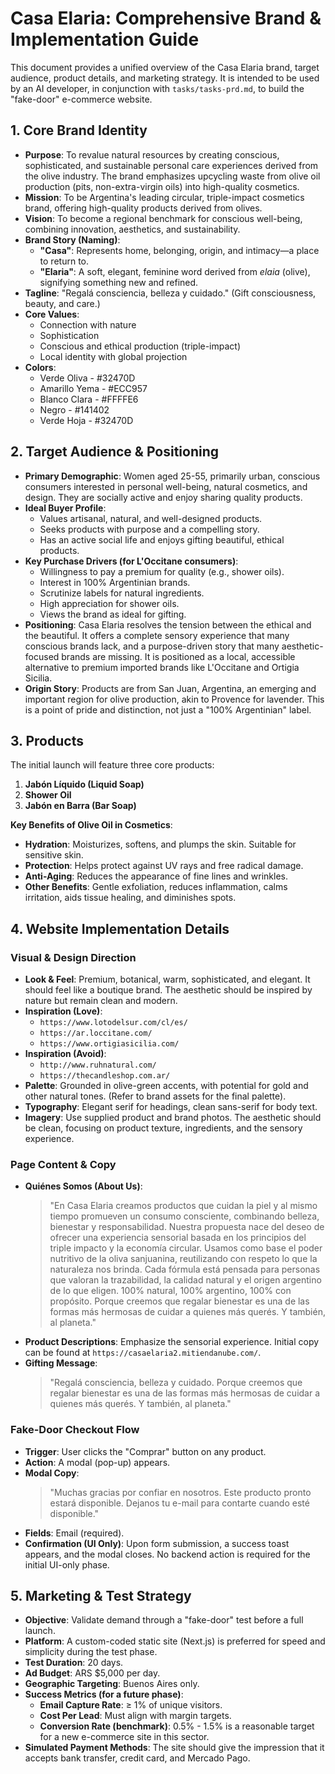 # Casa Elaria: Comprehensive Brand & Implementation Guide

This document provides a unified overview of the Casa Elaria brand, target audience, product details, and marketing strategy. It is intended to be used by an AI developer, in conjunction with `tasks/tasks-prd.md`, to build the "fake-door" e-commerce website.

## 1. Core Brand Identity

- **Purpose**: To revalue natural resources by creating conscious, sophisticated, and sustainable personal care experiences derived from the olive industry. The brand emphasizes upcycling waste from olive oil production (pits, non-extra-virgin oils) into high-quality cosmetics.
- **Mission**: To be Argentina's leading circular, triple-impact cosmetics brand, offering high-quality products derived from olives.
- **Vision**: To become a regional benchmark for conscious well-being, combining innovation, aesthetics, and sustainability.
- **Brand Story (Naming)**:
    - **"Casa"**: Represents home, belonging, origin, and intimacy—a place to return to.
    - **"Elaria"**: A soft, elegant, feminine word derived from *elaia* (olive), signifying something new and refined.
- **Tagline**: "Regalá consciencia, belleza y cuidado." (Gift consciousness, beauty, and care.)
- **Core Values**:
    - Connection with nature
    - Sophistication
    - Conscious and ethical production (triple-impact)
    - Local identity with global projection
- **Colors**:
    - Verde Oliva - #32470D
    - Amarillo Yema - #ECC957
    - Blanco Clara - #FFFFE6
    - Negro - #141402
    - Verde Hoja - #32470D

## 2. Target Audience & Positioning

- **Primary Demographic**: Women aged 25-55, primarily urban, conscious consumers interested in personal well-being, natural cosmetics, and design. They are socially active and enjoy sharing quality products.
- **Ideal Buyer Profile**:
    - Values artisanal, natural, and well-designed products.
    - Seeks products with purpose and a compelling story.
    - Has an active social life and enjoys gifting beautiful, ethical products.
- **Key Purchase Drivers (for L'Occitane consumers)**:
    - Willingness to pay a premium for quality (e.g., shower oils).
    - Interest in 100% Argentinian brands.
    - Scrutinize labels for natural ingredients.
    - High appreciation for shower oils.
    - Views the brand as ideal for gifting.
- **Positioning**: Casa Elaria resolves the tension between the ethical and the beautiful. It offers a complete sensory experience that many conscious brands lack, and a purpose-driven story that many aesthetic-focused brands are missing. It is positioned as a local, accessible alternative to premium imported brands like L'Occitane and Ortigia Sicilia.
- **Origin Story**: Products are from San Juan, Argentina, an emerging and important region for olive production, akin to Provence for lavender. This is a point of pride and distinction, not just a "100% Argentinian" label.

## 3. Products

The initial launch will feature three core products:

1.  **Jabón Líquido (Liquid Soap)**
2.  **Shower Oil**
3.  **Jabón en Barra (Bar Soap)**

**Key Benefits of Olive Oil in Cosmetics**:
- **Hydration**: Moisturizes, softens, and plumps the skin. Suitable for sensitive skin.
- **Protection**: Helps protect against UV rays and free radical damage.
- **Anti-Aging**: Reduces the appearance of fine lines and wrinkles.
- **Other Benefits**: Gentle exfoliation, reduces inflammation, calms irritation, aids tissue healing, and diminishes spots.

## 4. Website Implementation Details

### Visual & Design Direction

- **Look & Feel**: Premium, botanical, warm, sophisticated, and elegant. It should feel like a boutique brand. The aesthetic should be inspired by nature but remain clean and modern.
- **Inspiration (Love)**:
    - `https://www.lotodelsur.com/cl/es/`
    - `https://ar.loccitane.com/`
    - `https://www.ortigiasicilia.com/`
- **Inspiration (Avoid)**:
    - `http://www.ruhnatural.com/`
    - `https://thecandleshop.com.ar/`
- **Palette**: Grounded in olive-green accents, with potential for gold and other natural tones. (Refer to brand assets for the final palette).
- **Typography**: Elegant serif for headings, clean sans-serif for body text.
- **Imagery**: Use supplied product and brand photos. The aesthetic should be clean, focusing on product texture, ingredients, and the sensory experience.

### Page Content & Copy

- **Quiénes Somos (About Us)**:
    > "En Casa Elaria creamos productos que cuidan la piel y al mismo tiempo promueven un consumo consciente, combinando belleza, bienestar y responsabilidad. Nuestra propuesta nace del deseo de ofrecer una experiencia sensorial basada en los principios del triple impacto y la economía circular. Usamos como base el poder nutritivo de la oliva sanjuanina, reutilizando con respeto lo que la naturaleza nos brinda. Cada fórmula está pensada para personas que valoran la trazabilidad, la calidad natural y el origen argentino de lo que eligen. 100% natural, 100% argentino, 100% con propósito. Porque creemos que regalar bienestar es una de las formas más hermosas de cuidar a quienes más querés. Y también, al planeta."
- **Product Descriptions**: Emphasize the sensorial experience. Initial copy can be found at `https://casaelaria2.mitiendanube.com/`.
- **Gifting Message**:
    > "Regalá consciencia, belleza y cuidado. Porque creemos que regalar bienestar es una de las formas más hermosas de cuidar a quienes más querés. Y también, al planeta."

### Fake-Door Checkout Flow

- **Trigger**: User clicks the "Comprar" button on any product.
- **Action**: A modal (pop-up) appears.
- **Modal Copy**:
    > "Muchas gracias por confiar en nosotros. Este producto pronto estará disponible. Dejanos tu e-mail para contarte cuando esté disponible."
- **Fields**: Email (required).
- **Confirmation (UI Only)**: Upon form submission, a success toast appears, and the modal closes. No backend action is required for the initial UI-only phase.

## 5. Marketing & Test Strategy

- **Objective**: Validate demand through a "fake-door" test before a full launch.
- **Platform**: A custom-coded static site (Next.js) is preferred for speed and simplicity during the test phase.
- **Test Duration**: 20 days.
- **Ad Budget**: ARS $5,000 per day.
- **Geographic Targeting**: Buenos Aires only.
- **Success Metrics (for a future phase)**:
    - **Email Capture Rate**: ≥ 1% of unique visitors.
    - **Cost Per Lead**: Must align with margin targets.
    - **Conversion Rate (benchmark)**: 0.5% - 1.5% is a reasonable target for a new e-commerce site in this sector.
- **Simulated Payment Methods**: The site should give the impression that it accepts bank transfer, credit card, and Mercado Pago.
